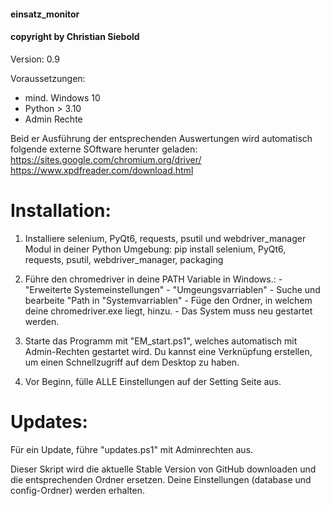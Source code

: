 #### einsatz_monitor
#### copyright by Christian Siebold

Version: 0.9

Voraussetzungen:
- mind. Windows 10
- Python > 3.10
- Admin Rechte

Beid er Ausführung der entsprechenden Auswertungen wird automatisch folgende externe SOftware herunter geladen:
https://sites.google.com/chromium.org/driver/
https://www.xpdfreader.com/download.html


# Installation:
1)  Installiere selenium, PyQt6, requests, psutil und webdriver_manager Modul in deiner Python Umgebung:
pip install selenium, PyQt6, requests, psutil, webdriver_manager, packaging

2) Führe den chromedriver in deine PATH Variable in Windows.:
        - "Erweiterte Systemeinstellungen"
        - "Umgeungsvarriablen"
        - Suche und bearbeite "Path in "Systemvarriablen"
        - Füge den Ordner, in welchem deine chromedriver.exe liegt, hinzu.
        - Das System muss neu gestartet werden.
   
3) Starte das Programm mit "EM_start.ps1", welches automatisch mit Admin-Rechten gestartet wird. Du kannst eine Verknüpfung erstellen, um einen Schnellzugriff auf dem Desktop zu haben.
   
4) Vor Beginn, fülle ALLE Einstellungen auf der Setting Seite aus.


# Updates:
Für ein Update, führe "updates.ps1" mit Adminrechten aus.

Dieser Skript wird die aktuelle Stable Version von GitHub downloaden und die entsprechenden Ordner ersetzen. 
Deine Einstellungen (database und config-Ordner) werden erhalten.
